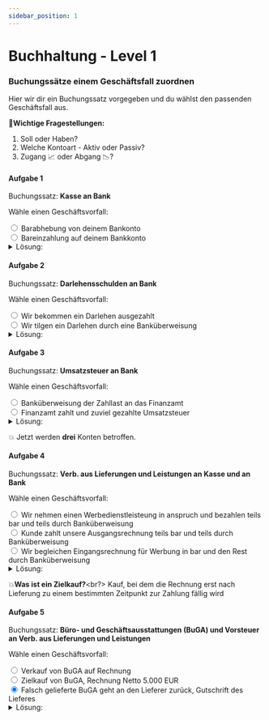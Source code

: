 ```yaml
---
sidebar_position: 1
---
```


# Buchhaltung - Level 1

### Buchungssätze einem Geschäftsfall zuordnen

Hier wir dir ein Buchungssatz vorgegeben und du wählst den passenden Geschäftsfall aus.

:pushpin:**Wichtige Fragestellungen:**

1. Soll oder Haben?<br/>
2. Welche Kontoart - Aktiv oder Passiv?<br/>
3. Zugang :chart_with_upwards_trend: oder Abgang :chart_with_downwards_trend:?<br/>

#### Aufgabe 1

Buchungssatz: **Kasse an Bank**

Wähle einen Geschäftsvorfall:

<div>
  <input type="radio" id="wrong" name="drone" value="wrong"
         checked></input>
  <label for="huey">Barabhebung von deinem Bankonto</label>
</div>
<div>
  <input type="radio" id="right" name="drone" value="right"
         checked></input>
  <label for="right">Bareinzahlung auf deinem Bankkonto</label>
</div>

<details>
  <summary>Lösung:</summary>
  <div>
    <div>Barabhebung von deinem Bankkonto</div>
      <br/>
    <details>
      <summary>
        Warum?
      </summary>
      <div>
        1. Soll o. Haben? Kasse = Soll, Bank = Haben<br/>
        2. Kontoart? Kasse = Aktiv, Bank = Aktiv<br/>
        3. Zugang o. Abgang? Kasse = Zugang, Bank = Abgang<br/>
        Kasse wird mehr (Barabhebung), Bank wird weniger (Abheben vom Bankkonto)
      </div>
    </details>
  </div>
</details>

#### Aufgabe 2

Buchungssatz: **Darlehensschulden an Bank**

Wähle einen Geschäftsvorfall:

<div>
  <input type="radio" id="wrong" name="drone" value="wrong"
         checked></input>
  <label for="huey">Wir bekommen ein Darlehen ausgezahlt</label>
</div>
<div>
  <input type="radio" id="right" name="drone" value="right"
         checked></input>
  <label for="right">Wir tilgen ein Darlehen durch eine Banküberweisung</label>
</div>

<details>
  <summary>Lösung:</summary>
  <div>
    <div>Wir tilgen ein Darlehen durch eine Banküberweisung</div>
      <br/>
    <details>
      <summary>
        Warum?
      </summary>
      <div>
        1. Soll o. Haben? Darlehnsschulden = Soll, Bank = Haben<br/>
        2. Kontoart? Darlehnsschulden = Passiv, Bank = Aktiv<br/>
        3. Zugang o. Abgang? Darlehnsschulden = Abgang, Bank = Abgang<br/>
        Darlehen wird weniger (Tilgung), Bank wird (Überweisung)
      </div>
    </details>
  </div>
</details>

#### Aufgabe 3

Buchungssatz: **Umsatzsteuer an Bank**

Wähle einen Geschäftsvorfall:

<div>
  <input type="radio" id="wrong" name="drone" value="wrong"
         checked></input>
  <label for="huey">Banküberweisung der Zahllast an das Finanzamt</label>
</div>
<div>
  <input type="radio" id="right" name="drone" value="right"
         checked></input>
  <label for="right">Finanzamt zahlt und zuviel gezahlte Umsatzsteuer</label>
</div>

<details>
  <summary>Lösung:</summary>
  <div>
    <div>Banküberweisung der Zahllast an das Finanzamt</div>
      <br/>
    <details>
      <summary>
        Warum?
      </summary>
      <div>
        1. Soll o. Haben? Umsatzsteuer = Soll, Bank = Haben<br/>
        2. Kontoart? Umsatzsteuer = Passiv, Bank = Aktiv<br/>
        3. Zugang o. Abgang? Umsatzsteuer = Abgang, Bank = Abgang<br/>
        Zahllast beglichen, Bank (Überweisung)
      </div>
    </details>
  </div>
</details>

:boom: Jetzt werden **drei** Konten betroffen.

#### Aufgabe 4

Buchungssatz: **Verb. aus Lieferungen und Leistungen an Kasse und an Bank**

Wähle einen Geschäftsvorfall:

<div>
  <input type="radio" id="wrong" name="drone" value="wrong"
         checked></input>
  <label for="huey">Wir nehmen einen Werbedienstleisteung in anspruch und bezahlen teils bar und teils durch Banküberweisung</label>
</div>
<div>
  <input type="radio" id="right" name="drone" value="right"
         checked></input>
  <label for="right">Kunde zahlt unsere Ausgangsrechnung teils bar und teils durch Banküberweisung</label>
</div>
<div>
  <input type="radio" id="right" name="drone" value="right"
         checked></input>
  <label for="right">Wir begleichen Eingangsrechnung für Werbung in bar und den Rest durch Banküberweisung </label>
</div>

<details>
  <summary>Lösung:</summary>
  <div>
    <div>Wir begleichen Eingangsrechnung für Werbung in bar und den Rest durch Banküberweisung</div>
      <br/>
    <details>
      <summary>
        Warum?
      </summary>
      <div>
        1. Soll o. Haben? Verb. L+L = Soll, Kasse = Haben, Bank = Haben<br/>
        2. Kontoart? Verb. L+L = Passiv, Kasse = Aktiv, Bank = Aktiv<br/>
        3. Zugang o. Abgang? Verb. L+L = Abgang, Kasse = Abgang, Bank = Abgang<br/>
        Verb. L+L werden beglichen, Kasse wird weniger, Bank wird weniger
      </div>
    </details>
  </div>
</details>

:boom:**Was ist ein Zielkauf?**<br?>
Kauf, bei dem die Rechnung erst nach Lieferung zu einem bestimmten Zeitpunkt zur Zahlung fällig wird

#### Aufgabe 5

Buchungssatz: **Büro- und Geschäftsausstattungen (BuGA) und Vorsteuer an Verb. aus Lieferungen und Leistungen**

Wähle einen Geschäftsvorfall:

<div>
  <input type="radio" id="wrong" name="drone" value="wrong"
         checked></input>
  <label for="huey">Verkauf von BuGA auf Rechnung</label>
</div>
<div>
  <input type="radio" id="right" name="drone" value="right"
         checked></input>
  <label for="right">Zielkauf von BuGA, Rechnung Netto 5.000 EUR</label>
</div>
<div>
  <input type="radio" id="right" name="drone" value="right"
         checked></input>
  <label for="right">Falsch gelieferte BuGA geht an den Lieferer zurück, Gutschrift des Lieferes</label>
</div>

<details>
  <summary>Lösung:</summary>
  <div>
    <div>Zielkauf von BuGA, Rechnung Netto 5.000 EUR</div>
      <br/>
    <details>
      <summary>
        Warum?
      </summary>
      <div>
        1. Soll o. Haben? BuGA = Soll, Vorsteuer = Soll, Verb. L+L = Haben<br/>
        2. Kontoart? BuGA = Aktiv, Vorsteuer = Aktiv, Verb. L+L = Passiv<br/>
        3. Zugang o. Abgang? BuGA = Zugang, Vorsteuer = Zugang, Verb. L+L = Zugang<br/>
        BuGA wird eingekauft, Vorsteuer bezahlt, Rechnung = Verbindl. L+L
      </div>
    </details>
  </div>
</details>
